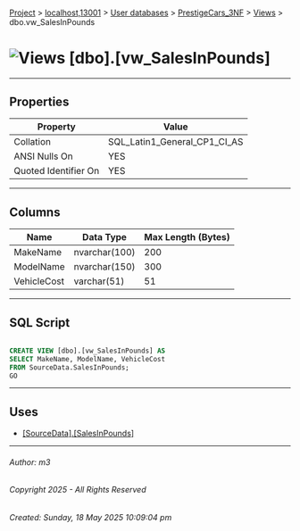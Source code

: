 #### 

[Project](../../../../index.md) > [localhost,13001](../../../index.md) > [User databases](../../index.md) > [PrestigeCars_3NF](../index.md) > [Views](Views.md) > dbo.vw_SalesInPounds

# ![Views](../../../../Images/View32.png) [dbo].[vw_SalesInPounds]

---

## <a name="#properties"></a>Properties

| Property | Value |
|---|---|
| Collation | SQL_Latin1_General_CP1_CI_AS |
| ANSI Nulls On | YES |
| Quoted Identifier On | YES |


---

## <a name="#columns"></a>Columns

| Name | Data Type | Max Length (Bytes) |
|---|---|---|
| MakeName | nvarchar(100) | 200 |
| ModelName | nvarchar(150) | 300 |
| VehicleCost | varchar(51) | 51 |


---

## <a name="#sqlscript"></a>SQL Script

```sql

CREATE VIEW [dbo].[vw_SalesInPounds] AS
SELECT MakeName, ModelName, VehicleCost
FROM SourceData.SalesInPounds;
GO

```


---

## <a name="#uses"></a>Uses

* [[SourceData].[SalesInPounds]](../Tables/SourceData_SalesInPounds.md)


---

###### Author:  m3

###### Copyright 2025 - All Rights Reserved

###### Created: Sunday, 18 May 2025 10:09:04 pm

